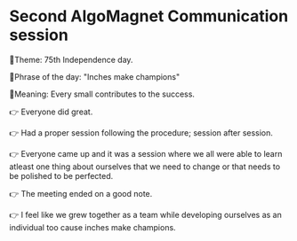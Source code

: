 # Second AlgoMagnet Communication session

🌟Theme: 75th Independence day.

🌟Phrase of the day: "Inches make champions"

🌟Meaning: Every small contributes to the success.

👉 Everyone did great.

👉 Had a proper session following the procedure; session after session.

👉 Everyone came up and it was a session where we all were able to learn atleast one thing about ourselves that we need to change or that needs to be polished to be perfected.

👉 The meeting ended on a good note.

👉 I feel like we grew together as a team while developing ourselves as an individual too cause inches make champions.

